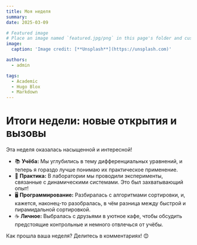 ```yaml
---
title: Моя неделя
summary: 
date: 2025-03-09

# Featured image
# Place an image named `featured.jpg/png` in this page's folder and customize its options here.
image:
  caption: 'Image credit: [**Unsplash**](https://unsplash.com)'

authors:
  - admin

tags:
  - Academic
  - Hugo Blox
  - Markdown
---
```


# Итоги недели: новые открытия и вызовы

Эта неделя оказалась насыщенной и интересной! 

- 📚 **Учёба:** Мы углубились в тему дифференциальных уравнений, и теперь я гораздо лучше понимаю их практическое применение.
- 🔬 **Практика:** В лаборатории мы проводили эксперименты, связанные с динамическими системами. Это был захватывающий опыт!
- 🖥️ **Программирование:** Разбиралась с алгоритмами сортировки, и, кажется, наконец-то разобралась, в чём разница между быстрой и пирамидальной сортировкой.
- ☕ **Личное:** Выбралась с друзьями в уютное кафе, чтобы обсудить предстоящие контрольные и немного отвлечься от учёбы.

Как прошла ваша неделя? Делитесь в комментариях! 😊